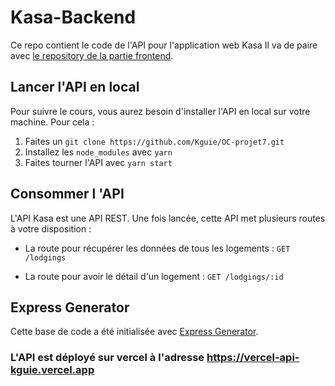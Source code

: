 # Kasa-Backend

Ce repo contient le code de l'API pour l'application web Kasa
Il va de paire avec [le repository de la partie frontend](https://github.com/Kguie/OC-projet7.git).


## Lancer l'API en local

Pour suivre le cours, vous aurez besoin d'installer l'API en local sur votre machine. Pour cela :
1. Faites un `git clone https://github.com/Kguie/OC-projet7.git`
2. Installez les `node_modules` avec `yarn`
3. Faites tourner l'API avec `yarn start`


## Consommer l 'API
L'API Kasa est une API REST. 
Une fois lancée, cette API met plusieurs routes à votre disposition :

- La route pour récupérer les données de tous les logements :
`GET /lodgings`

- La route pour avoir le détail d'un logement :
`GET /lodgings/:id`


## Express Generator
Cette base de code a été initialisée avec [Express Generator](https://expressjs.com/fr/starter/generator.html).

### L'API est déployé sur vercel à l'adresse https://vercel-api-kguie.vercel.app